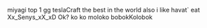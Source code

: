 miyagi top 1 gg
teslaCraft the best in the world
also i like havat` eat
Xx_Senys_xX_xD Ok?
ko ko moloko
bobokKolobok